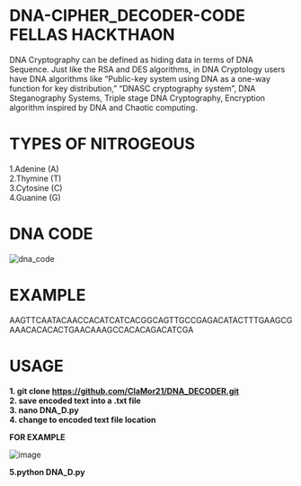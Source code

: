 # DNA-CIPHER_DECODER-CODE FELLAS HACKTHAON 
DNA Cryptography can be defined as hiding data in terms of DNA Sequence. Just like the RSA and DES algorithms, in DNA Cryptology users have DNA algorithms like “Public-key system using DNA as a one-way function for key distribution,” “DNASC cryptography system”, DNA Steganography Systems, Triple stage DNA Cryptography, Encryption algorithm inspired by DNA and Chaotic computing. <br>

# TYPES OF NITROGEOUS <br>
1.Adenine (A) <br>
2.Thymine (T) <br>
3.Cytosine (C) <br>
4.Guanine (G) <br>

# DNA CODE

![dna_code](https://user-images.githubusercontent.com/118982205/208177736-7ff14c62-0d28-4b4e-b19d-6644f23124ed.jpg) <br>

# EXAMPLE
AAGTTCAATACAACCACATCATCACGGCAGTTGCCGAGACATACTTTGAAGCGAAACACACACTGAACAAAGCCACACAGACATCGA <br>

# USAGE
**1. git clone https://github.com/ClaMor21/DNA_DECODER.git** <br>
**2. save encoded text into a .txt file** <br>
**3. nano DNA_D.py** <br>
**4. change <ENTER FILE LOCATION > to encoded text file location** <br>
  
 **FOR EXAMPLE**
  

![image](https://user-images.githubusercontent.com/118982205/208182842-1dc36da3-bada-4f60-9ad4-befba330c6a0.png) <br>
  
**5.python DNA_D.py**
